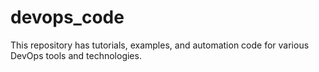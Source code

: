 # devops_code
This repository has tutorials, examples, and automation code for various DevOps tools and technologies.
